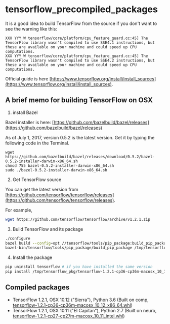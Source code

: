 # tensorflow_precompiled_packages
It is a good idea to build TensorFlow from the source 
if you don't want to see the warning like this: 
```
XXX YYY W tensorflow/core/platform/cpu_feature_guard.cc:45] The TensorFlow library wasn't compiled to use SSE4.1 instructions, but these are available on your machine and could speed up CPU computations.
XXX YYY W tensorflow/core/platform/cpu_feature_guard.cc:45] The TensorFlow library wasn't compiled to use SSE4.2 instructions, but these are available on your machine and could speed up CPU computations.
```

Official guide is here [https://www.tensorflow.org/install/install_sources](https://www.tensorflow.org/install/install_sources).

## A brief memo for building TensorFlow on OSX

1. install Bazel

Bazel installer is here: [https://github.com/bazelbuild/bazel/releases](https://github.com/bazelbuild/bazel/releases)

As of July 1, 2017, version 0.5.2 is the latest version.
Get it by typing the following code in the Terminal.
```
wget https://github.com/bazelbuild/bazel/releases/download/0.5.2/bazel-0.5.2-installer-darwin-x86_64.sh
chmod 755 bazel-0.5.2-installer-darwin-x86_64.sh
sudo ./bazel-0.5.2-installer-darwin-x86_64.sh
```

2. Get TensorFlow source

You can get the latest version from [https://github.com/tensorflow/tensorflow/releases](https://github.com/tensorflow/tensorflow/releases).

For example, 
```bash
wget https://github.com/tensorflow/tensorflow/archive/v1.2.1.zip
```

3. Build TensorFlow and its package

```bash
./configure
bazel build --config=opt //tensorflow/tools/pip_package:build_pip_package
bazel-bin/tensorflow/tools/pip_package/build_pip_package /tmp/tensorflow_pkg
```

4. Install the package
```bash
pip uninstall tensorflow # if you have installed the same version
pip install /tmp/tensorflow_pkg/tensorflow-1.2.1-cp36-cp36m-macosx_10_12_x86_64.whl
```

## Compiled packages

* TensorFlow 1.2.1, OSX 10.12 ("Sierra"), Python 3.6 (Built on comp, [tensorflow-1.2.1-cp36-cp36m-macosx_10_12_x86_64.whl](https://github.com/ys7yoo/tensorflow_precompiled_packages/releases/download/1.2.1-cp36-cp36m-macosx_10_12_x86_64/tensorflow-1.2.1-cp36-cp36m-macosx_10_12_x86_64.whl))
* TensorFlow 1.2.1, OSX 10.11 ("El Capitan"), Python 2.7 (Built on neuro, [tensorflow-1.2.1-cp27-cp27m-macosx_10_11_intel.whl](https://github.com/ys7yoo/tensorflow_precompiled_packages/releases/download/1.2.1-cp27-cp27m-macosx_10_11_intel/tensorflow-1.2.1-cp27-cp27m-macosx_10_11_intel.whl))

